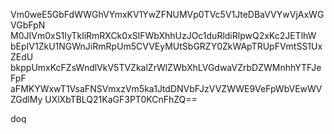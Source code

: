 Vm0weE5GbFdWWGhVYmxKV1YwZFNUMVp0TVc5V1JteDBaVVYwVjAxWGVGbFpN
M0JIVm0xS1IyTkliRmRXCk0xSlFWbXhhUzJOc1duRldiRlpwQ2xKc2JETlhW
bEpIV1ZkU1NGWnJiRmRpUm5CVVEyMUtSbGRZY0ZkWApTRUpFVmtSS1UxZEdU
bkppUmxKcFZsWndlVkV5TVZkalZrWlZWbXhLVGdwaVZrbDZWMnhhYTFJeFpF
aFMKYWxwT1VsaFNSVmxzVm5ka1JtdDNVbFJzVVZWWE9VeFpWbVEwWVZGdlMy
UXlXbTBLQ21KaGF3PT0KCnFhZQ==

doq